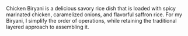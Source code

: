 Chicken Biryani is a delicious savory rice dish that is loaded with spicy marinated chicken, caramelized onions, and flavorful saffron rice. For my Biryani, I simplify the order of operations, while retaining the traditional layered approach to assembling it.